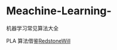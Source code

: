 # Meachine-Learning-
机器学习常见算法大全

PLA 算法借鉴[RedstoneWill](https://github.com/RedstoneWill/MachineLearningInAction)
